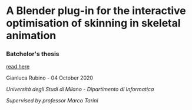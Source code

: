 # A Blender plug-in for the interactive optimisation of skinning in skeletal animation

### **Batchelor's thesis**

[read here](./thesis.pdf)

Gianluca Rubino - 04 October 2020

*Università degli Studi di Milano - Dipartimento di Informatica*

*Supervised by professor Marco Tarini*
